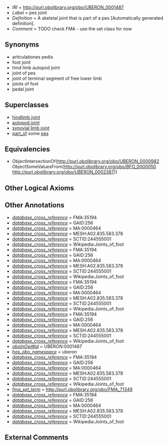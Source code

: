  * *IRI* = http://purl.obolibrary.org/obo/UBERON_0001487
 * *Label* = pes joint
 * *Definition* = A skeletal joint that is part of a pes [Automatically generated definition].
 * *Comment* = TODO check FMA - use the set class for now

## Synonyms

 * articulationes pedis
 * foot joint
 * hind limb autopod joint
 * joint of pes
 * joint of terminal segment of free lower limb
 * joints of foot
 * pedal joint

## Superclasses

 * [hindlimb joint](../../UBERON/40/UBERON_0003840.md)
 * [autopod joint](../../UBERON/41/UBERON_0003841.md)
 * [synovial limb joint](../../UBERON/39/UBERON_0011139.md)
 * [part_of](../../BFO/50/BFO_0000050.md) some [pes](../../UBERON/87/UBERON_0002387.md)

## Equivalencies

 * ObjectIntersectionOf(<http://purl.obolibrary.org/obo/UBERON_0000982> ObjectSomeValuesFrom(<http://purl.obolibrary.org/obo/BFO_0000050> <http://purl.obolibrary.org/obo/UBERON_0002387>))

## Other Logical Axioms


## Other Annotations

 * *[database_cross_reference](../../ef/oboInOwl#hasDbXref.md)* = FMA:35194
 * *[database_cross_reference](../../ef/oboInOwl#hasDbXref.md)* = GAID:256
 * *[database_cross_reference](../../ef/oboInOwl#hasDbXref.md)* = MA:0000464
 * *[database_cross_reference](../../ef/oboInOwl#hasDbXref.md)* = MESH:A02.835.583.378
 * *[database_cross_reference](../../ef/oboInOwl#hasDbXref.md)* = SCTID:244555001
 * *[database_cross_reference](../../ef/oboInOwl#hasDbXref.md)* = Wikipedia:Joints_of_foot
 * *[database_cross_reference](../../ef/oboInOwl#hasDbXref.md)* = FMA:35194
 * *[database_cross_reference](../../ef/oboInOwl#hasDbXref.md)* = GAID:256
 * *[database_cross_reference](../../ef/oboInOwl#hasDbXref.md)* = MA:0000464
 * *[database_cross_reference](../../ef/oboInOwl#hasDbXref.md)* = MESH:A02.835.583.378
 * *[database_cross_reference](../../ef/oboInOwl#hasDbXref.md)* = SCTID:244555001
 * *[database_cross_reference](../../ef/oboInOwl#hasDbXref.md)* = Wikipedia:Joints_of_foot
 * *[database_cross_reference](../../ef/oboInOwl#hasDbXref.md)* = FMA:35194
 * *[database_cross_reference](../../ef/oboInOwl#hasDbXref.md)* = GAID:256
 * *[database_cross_reference](../../ef/oboInOwl#hasDbXref.md)* = MA:0000464
 * *[database_cross_reference](../../ef/oboInOwl#hasDbXref.md)* = MESH:A02.835.583.378
 * *[database_cross_reference](../../ef/oboInOwl#hasDbXref.md)* = SCTID:244555001
 * *[database_cross_reference](../../ef/oboInOwl#hasDbXref.md)* = Wikipedia:Joints_of_foot
 * *[database_cross_reference](../../ef/oboInOwl#hasDbXref.md)* = FMA:35194
 * *[database_cross_reference](../../ef/oboInOwl#hasDbXref.md)* = GAID:256
 * *[database_cross_reference](../../ef/oboInOwl#hasDbXref.md)* = MA:0000464
 * *[database_cross_reference](../../ef/oboInOwl#hasDbXref.md)* = MESH:A02.835.583.378
 * *[database_cross_reference](../../ef/oboInOwl#hasDbXref.md)* = SCTID:244555001
 * *[database_cross_reference](../../ef/oboInOwl#hasDbXref.md)* = Wikipedia:Joints_of_foot
 * *[oboInOwl#id](../../id/oboInOwl#id.md)* = UBERON:0001487
 * *[has_obo_namespace](../../ce/oboInOwl#hasOBONamespace.md)* = uberon
 * *[database_cross_reference](../../ef/oboInOwl#hasDbXref.md)* = FMA:35194
 * *[database_cross_reference](../../ef/oboInOwl#hasDbXref.md)* = GAID:256
 * *[database_cross_reference](../../ef/oboInOwl#hasDbXref.md)* = MA:0000464
 * *[database_cross_reference](../../ef/oboInOwl#hasDbXref.md)* = MESH:A02.835.583.378
 * *[database_cross_reference](../../ef/oboInOwl#hasDbXref.md)* = SCTID:244555001
 * *[database_cross_reference](../../ef/oboInOwl#hasDbXref.md)* = Wikipedia:Joints_of_foot
 * *[fma_set_term](../../core#fma/rm/core#fma_set_term.md)* = http://purl.obolibrary.org/obo/FMA_71349
 * *[database_cross_reference](../../ef/oboInOwl#hasDbXref.md)* = FMA:35194
 * *[database_cross_reference](../../ef/oboInOwl#hasDbXref.md)* = GAID:256
 * *[database_cross_reference](../../ef/oboInOwl#hasDbXref.md)* = MA:0000464
 * *[database_cross_reference](../../ef/oboInOwl#hasDbXref.md)* = MESH:A02.835.583.378
 * *[database_cross_reference](../../ef/oboInOwl#hasDbXref.md)* = SCTID:244555001
 * *[database_cross_reference](../../ef/oboInOwl#hasDbXref.md)* = Wikipedia:Joints_of_foot

## External Comments

